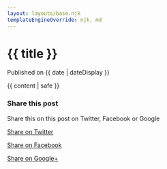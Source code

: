 ```yaml
---
layout: layouts/base.njk
templateEngineOverride: njk, md
---
```


<h1>{{ title }}</h1>
<p class="post--date">
  Published on <time datetime="{{ date }}">{{ date | dateDisplay }}</time>
</p>

 
<main>
  {{ content | safe }}
</main>


<h3>Share this post</h3>
<p>Share this on this post on Twitter, Facebook or Google</p>

<div class="share-post">
  
  <a href="https://twitter.com/intent/tweet?text={{ title }}&url={{ post.url }}&via=cathy_dutton&related=cathy_dutton" rel="external"  target="_blank" class="share-post__anchor share-post__twitter" title="Share on Twitter"><span class="visually-hidden">Share on </span>Twitter</a>
    
  <a href="https://facebook.com/sharer.php?u={{ post.url }}" class="share-post__anchor share-post__facebook" rel="external" target="_blank" title="Share on Facebook"><span class="visually-hidden">Share on </span>Facebook</a>
    
  <a href="https://plus.google.com/share?url={{ post.url }}" class="share-post__anchor share-post__google" rel="external" target="_blank" title="Share on Google+"><span class="visually-hidden">Share on </span>Google+</a>

</div>
